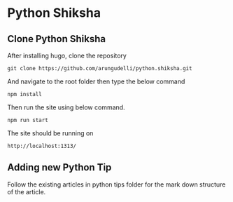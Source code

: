 # Python Shiksha


## Clone Python Shiksha 

After installing hugo, clone the repository

```
git clone https://github.com/arungudelli/python.shiksha.git
```

And navigate to the root folder then type the below command 

```
npm install

```
Then run the site using below command.

```
npm run start
```

The site should be running on 

```
http://localhost:1313/
```

## Adding new Python Tip

Follow the existing articles in python tips folder for the mark down structure of the article. 


